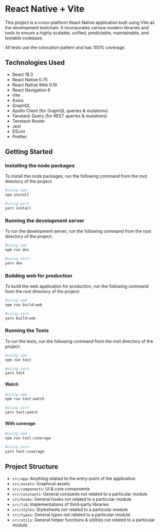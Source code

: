 # React Native + Vite

This project is a cross-platform React Native application built using Vite as the development toolchain. It incorporates various modern libraries and tools to ensure a highly scalable, unified, predictable, maintainable, and testable codebase.

All tests use the colocation pattern and has 100% coverage.

## Technologies Used

- React 18.3
- React Native 0.75
- React Native Web 0.19
- React Navigation 6
- Vite
- Axios
- GraphQL
- Apollo Client (for GraphQL queries & mutations)
- Tanstack Query (for REST queries & mutations)
- Tanstack Router
- Jest
- ESLint
- Prettier

## Getting Started

### Installing the node packages

To install the node packages, run the following command from the root directory of the project:

```bash
#using npm
npm install

#using yarn
yarn install
```

### Running the development server

To run the development server, run the following command from the root directory of the project:

```bash
#using npm
npm run dev

#using yarn
yarn dev
```

### Building web for production

To build the web application for production, run the following command from the root directory of the project:

```bash
#using npm
npm run build:web

#using yarn
yarn build:web
```

### Running the Tests

To run the tests, run the following command from the root directory of the project:

```bash
#using npm
npm run test

#using yarn
yarn test
```

#### Watch

```bash
#using npm
npm run test:watch

#using yarn
yarn test:watch
```

#### With coverage

```bash
#using npm
npm run test:coverage

#using yarn
yarn test:coverage
```

## Project Structure

- `src/app`: Anything related to the entry-point of the application
- `src/assets`: Graphical assets
- `src/components`: UI & core components
- `src/constants`: General constants not related to a particular module
- `src/hooks`: General hooks not related to a particular module
- `src/lib`: Implementations of third-party libraries
- `src/styles`: Stylesheets not related to a particular module
- `src/types`: General types not related to a particular module
- `src/utils`: General helper functions & utilities not related to a particular module
